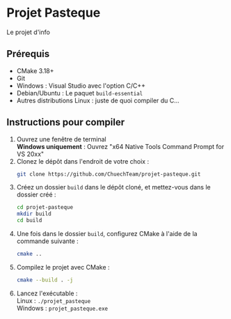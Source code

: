 # Projet Pasteque
Le projet d'info

## Prérequis
* CMake 3.18+
* Git
* Windows : Visual Studio avec l'option C/C++
* Debian/Ubuntu : Le paquet `build-essential`
* Autres distributions Linux : juste de quoi compiler du C...

## Instructions pour compiler
1. Ouvrez une fenêtre de terminal  
   **Windows uniquement** : Ouvrez "x64 Native Tools Command Prompt for VS 20xx"
2. Clonez le dépôt dans l'endroit de votre choix :
   ```sh
   git clone https://github.com/ChuechTeam/projet-pasteque.git
   ```
3. Créez un dossier `build` dans le dépôt cloné, et mettez-vous dans le dossier créé :
   ```sh
   cd projet-pasteque
   mkdir build
   cd build
   ```
4. Une fois dans le dossier `build`, configurez CMake à l'aide de la commande suivante :
   ```sh
   cmake ..
   ```
5. Compilez le projet avec CMake :
   ```sh
   cmake --build . -j
   ```
6. Lancez l'exécutable :  
   Linux : `./projet_pasteque`  
   Windows : `projet_pasteque.exe`